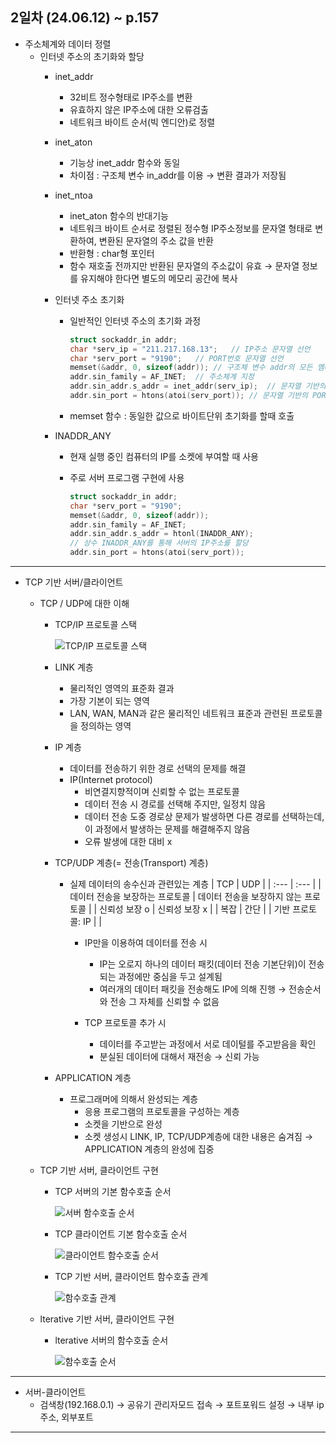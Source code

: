 ## 2일차 (24.06.12) ~ p.157
- 주소체계와 데이터 정렬
    - 인터넷 주소의 초기화와 할당
        - inet_addr
            - 32비트 정수형태로 IP주소를 변환
            - 유효하지 않은 IP주소에 대한 오류검출
            - 네트워크 바이트 순서(빅 엔디안)로 정렬
        
        - inet_aton
            - 기능상 inet_addr 함수와 동일
            - 차이점 : 구조체 변수 in_addr를 이용 &rarr; 변환 결과가 저장됨
        
        - inet_ntoa
            - inet_aton 함수의 반대기능
            - 네트워크 바이트 순서로 정렬된 정수형 IP주소정보를 문자열 형태로 변환하여, 변환된 문자열의 주소 값을 반환
            - 반환형 : char형 포인터
            - 함수 재호출 전까지만 반환된 문자열의 주소값이 유효 &rarr; 문자열 정보를 유지해야 한다면 별도의 메모리 공간에 복사


        - 인터넷 주소 초기화
            - 일반적인 인터넷 주소의 초기화 과정

                ```c
                struct sockaddr_in addr;
                char *serv_ip = "211.217.168.13";   // IP주소 문자열 선언
                char *serv_port = "9190";   // PORT번호 문자열 선언
                memset(&addr, 0, sizeof(addr)); // 구조체 변수 addr의 모든 멤버 0으로 초기화
                addr.sin_family = AF_INET;  // 주소체계 지정
                addr.sin_addr.s_addr = inet_addr(serv_ip);  // 문자열 기반의 IP주소 초기화
                addr.sin_port = htons(atoi(serv_port)); // 문자열 기반의 PORT번호 초기화
                ```
            
            - memset 함수 : 동일한 값으로 바이트단위 초기화를 할때 호출

        - INADDR_ANY
            - 현재 실행 중인 컴퓨터의 IP를 소켓에 부여할 때 사용
            - 주로 서버 프로그램 구현에 사용

                ```c
                struct sockaddr_in addr;
                char *serv_port = "9190";
                memset(&addr, 0, sizeof(addr));
                addr.sin_family = AF_INET;
                addr.sin_addr.s_addr = htonl(INADDR_ANY);
                // 상수 INADDR_ANY를 통해 서버의 IP주소를 할당
                addr.sin_port = htons(atoi(serv_port));
                ```
---

- TCP 기반 서버/클라이언트
    - TCP / UDP에 대한 이해
        - TCP/IP 프로토콜 스택

            ![TCP/IP 프로토콜 스택](https://raw.githubusercontent.com/HyungJuu/basic-TCP-IP-2024/main/images/tcp007.png)

        - LINK 계층
            - 물리적인 영역의 표준화 결과
            - 가장 기본이 되는 영역
            - LAN, WAN, MAN과 같은 물리적인 네트워크 표준과 관련된 프로토콜을 정의하는 영역

        - IP 계층
            - 데이터를 전송하기 위한 경로 선택의 문제를 해결
            - IP(Internet protocol)
                - 비연결지향적이며 신뢰할 수 없는 프로토콜
                - 데이터 전송 시 경로를 선택해 주지만, 일정치 않음
                - 데이터 전송 도중 경로상 문제가 발생하면 다른 경로를 선택하는데, 이 과정에서 발생하는 문제를 해결해주지 않음
                - 오류 발생에 대한 대비 x
                
        
        - TCP/UDP 계층(= 전송(Transport) 계층)
            - 실제 데이터의 송수신과 관련있는 계층
                | TCP | UDP |
                | :--- | :--- |
                | 데이터 전송을 보장하는 프로토콜 | 데이터 전송을 보장하지 않는 프로토콜 |
                | 신뢰성 보장 o | 신뢰성 보장 x |
                | 복잡 | 간단 |
                | 기반 프로토콜: IP |  |

                - IP만을 이용하여 데이터를 전송 시
                    - IP는 오로지 하나의 데이터 패킷(데이터 전송 기본단위)이 전송되는 과정에만 중심을 두고 설계됨
                    - 여러개의 데이터 패킷을 전송해도 IP에 의해 진행 &rarr; 전송순서와 전송 그 자체를 신뢰할 수 없음
                
                - TCP 프로토콜 추가 시
                    - 데이터를 주고받는 과정에서 서로 데이털를 주고받음을 확인
                    - 분실된 데이터에 대해서 재전송 &rarr; 신뢰 가능

        - APPLICATION 계층
            - 프로그래머에 의해서 완성되는 계층
                - 응용 프로그램의 프로토콜을 구성하는 계층
                - 소켓을 기반으로 완성
                - 소켓 생성시 LINK, IP, TCP/UDP계층에 대한 내용은 숨겨짐 &rarr; APPLICATION 계층의 완성에 집중

    - TCP 기반 서버, 클라이언트 구현
        - TCP 서버의 기본 함수호출 순서
            
            ![서버 함수호출 순서](https://raw.githubusercontent.com/HyungJuu/basic-TCP-IP-2024/main/images/tcp008.png)

        - TCP 클라이언트 기본 함수호출 순서

            ![클라이언트 함수호출 순서](https://raw.githubusercontent.com/HyungJuu/basic-TCP-IP-2024/main/images/tcp009.png)

        - TCP 기반 서버, 클라이언트 함수호출 관계

            ![함수호출 관계](https://raw.githubusercontent.com/HyungJuu/basic-TCP-IP-2024/main/images/tcp010.png)

    - lterative 기반 서버, 클라이언트 구현
        - lterative 서버의 함수호출 순서

            ![함수호출 순서](https://raw.githubusercontent.com/HyungJuu/basic-TCP-IP-2024/main/images/tcp011.png)

---
* 서버-클라이언트
    - 검색창(192.168.0.1) &rarr; 공유기 관리자모드 접속 &rarr; 포트포워드 설정 &rarr; 내부 ip주소, 외부포트
---